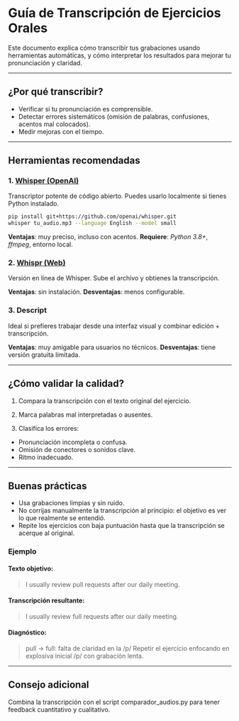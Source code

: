 # Guía de Transcripción de Ejercicios Orales

Este documento explica cómo transcribir tus grabaciones usando herramientas automáticas, y cómo interpretar los resultados para mejorar tu pronunciación y claridad.

---

## ¿Por qué transcribir?

- Verificar si tu pronunciación es comprensible.
- Detectar errores sistemáticos (omisión de palabras, confusiones, acentos mal colocados).
- Medir mejoras con el tiempo.

---

## Herramientas recomendadas

### 1. [Whisper (OpenAI)](https://github.com/openai/whisper)
Transcriptor potente de código abierto. Puedes usarlo localmente si tienes Python instalado.

```bash
pip install git+https://github.com/openai/whisper.git 
whisper tu_audio.mp3 --language English --model small
```

**Ventajas**: muy preciso, incluso con acentos.
**Requiere**: *Python 3.8+*, *ffmpeg*, entorno local.

### 2. [Whispr (Web)](https://whispr.ai/)

Versión en línea de Whisper. Sube el archivo y obtienes la transcripción.

**Ventajas**: sin instalación.
**Desventajas**: menos configurable.

### 3. Descript

Ideal si prefieres trabajar desde una interfaz visual y combinar edición + transcripción.

**Ventajas**: muy amigable para usuarios no técnicos.
**Desventajas**: tiene versión gratuita limitada.

---

## ¿Cómo validar la calidad?

1. Compara la transcripción con el texto original del ejercicio.

2. Marca palabras mal interpretadas o ausentes.

3. Clasifica los errores:

- Pronunciación incompleta o confusa.
- Omisión de conectores o sonidos clave.
- Ritmo inadecuado.

---

## Buenas prácticas

- Usa grabaciones limpias y sin ruido.
- No corrijas manualmente la transcripción al principio: el objetivo es ver lo que realmente se entendió.
- Repite los ejercicios con baja puntuación hasta que la transcripción se acerque al original.

### Ejemplo

#### Texto objetivo:

> I usually review pull requests after our daily meeting.

#### Transcripción resultante:

> I usually review full requests after our daily meeting.

#### Diagnóstico:

> pull → full: falta de claridad en la /p/
> Repetir el ejercicio enfocando en explosiva inicial /p/ con grabación lenta.

---

## Consejo adicional

Combina la transcripción con el script comparador_audios.py para tener feedback cuantitativo y cualitativo.
